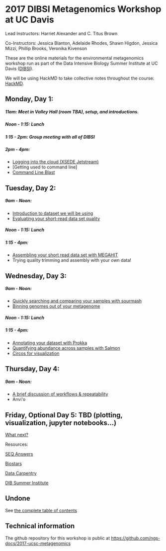 # 2017 DIBSI Metagenomics Workshop at UC Davis

Lead Instructors: Harriet Alexander and C. Titus Brown

Co-Instructors: Jessica Blanton, Adelaide Rhodes, Shawn Higdon, Jessica Mizzi, Phillip Brooks, Veronika Kivenson  

These are the online materials for the environmental metagenomics workshop run as part of the Data Intensive Biology Summer Institute at UC Davis ([DIBSI](http://ivory.idyll.org/dibsi/)).

We will be using HackMD to take collective notes throughout the course:
[HackMD](https://hackmd.io/MzBmE4FYCMA4HYC08BMtSICwFMCGA2RWTfXRSABnAsxXAGNhJRcg).

## Monday, Day 1:
##### 11am: Meet in Valley Hall (room TBA), setup, and introductions.
##### Noon - 1:15: Lunch
##### 1:15 - 2pm: Group meeting with all of DIBSI
##### 2pm - 4pm:
 * [Logging into the cloud (XSEDE Jetstream)](jetstream/boot.html)
 * [Getting used to command line]
 * [Command Line Blast](running-command-line-blast.html)


## Tuesday, Day 2:
##### 9am - Noon:
* [Introduction to dataset we will be using]()
* [Evaluating your short-read data set quality](quality.html)
##### Noon - 1:15: Lunch
##### 1:15 - 4pm:
* [Assembling your short read data set with MEGAHIT](assemble.html)
* Trying quality trimming and assembly with your own data!

## Wednesday, Day 3:
##### 9am - Noon:
* [Quickly searching and comparing your samples with sourmash](sourmash.html)
* [Binning genomes out of your metagenome](binning.html)
##### Noon - 1:15: Lunch
##### 1:15 - 4pm:
* [Annotating your dataset with Prokka](prokka_tutorial.html)
* [Quantifying abundance across samples with Salmon](salmon_tutorial.html)
* [Circos for visualization](circos_tutorial.html)

## Thursday, Day 4:
##### 9am - Noon:
* [A brief discussion of workflows & repeatability](workflows.html)
* Anvi'o

## Friday, Optional Day 5: TBD (plotting, visualization, jupyter notebooks...)

[What next?](whatnext.html)

Resources:

[SEQ Answers](http://seqanswers.com/)

[Biostars](https://www.biostars.org/)

[Data Carpentry](http://www.datacarpentry.org/)

[DIB Summer Institute](http://ivory.idyll.org/dibsi/)

## Undone

See [the complete table of contents](toc.html)

## Technical information

The github repository for this workshop is public at
https://github.com/ngs-docs/2017-ucsc-metagenomics
